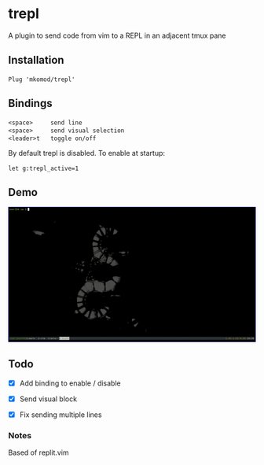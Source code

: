 # trepl 

A plugin to send code from vim to a REPL in an adjacent tmux pane

## Installation

```
Plug 'mkomod/trepl'
```

## Bindings

```
<space> 	send line
<space> 	send visual selection
<leader>t 	toggle on/off
```

By default trepl is disabled. To enable at startup:

```
let g:trepl_active=1
```

## Demo

![Python Demo](demo/py.gif)


## Todo

 - [x] Add binding to enable / disable
 - [x] Send visual block
 - [x] Fix sending multiple lines


### Notes

Based of replit.vim

